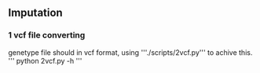 ## Imputation

### 1 vcf file converting

genetype file should in vcf format, using '''./scripts/2vcf.py''' to achive this.
'''
python 2vcf.py -h
'''
